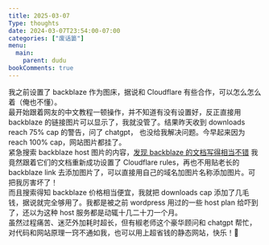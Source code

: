 ```yaml
---
title: 2025-03-07
Type: thoughts
date: 2024-03-07T23:54:00-07:00
categories: ["废话篓"]
menu:
  main:
    parent: dudu
bookComments: true
---
```

我之前设置了 backblaze 作为图床，据说和 Cloudflare 有些合作，可以怎么怎么着（俺也不懂）。  
最开始跟着网友的中文教程一顿操作，并不知道有没有设置好，反正直接用 backblaze 的链接图片可以显示了，我就没管了。结果昨天收到 downloads reach 75% cap 的警告，问了 chatgpt， 也没给我解决问题。今早起来因为 reach 100% cap，网站图片都挂了。  
紧急搜索 backblaze host 图片的内容，[发现 backblaze 的文档写得相当不错](https://www.backblaze.com/docs/cloud-storage-deliver-public-backblaze-b2-content-through-cloudflare-cdn#enable-backblaze-b2) 我竟然跟着它们的文档重新成功设置了 Cloudflare rules，再也不用贴老长的 backblaze link 去添加图片了，可以直接用自己的域名加图片名称添加图片。可把我厉害坏了！  
而且搜索得知 backblaze 价格相当便宜，我就把 downloads cap 添加了几毛钱，据说就完全够用了。我都是被之前 wordpress 用过的一些 host plan 给吓到了，还以为这种 host 服务都是动辄十几二十刀一个月。  
虽然过程痛苦、迷茫外加耗时超长，但有椒老师这个豪华顾问和 chatgpt 帮忙，对代码和网站原理一窍不通如我，也可以用上超省钱的静态网站，快乐！🎉